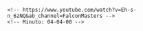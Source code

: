     <!-- https://www.youtube.com/watch?v=Eh-s-n_6zNQ&ab_channel=FalconMasters -->
    <!-- Minuto: 04-04-00 -->
